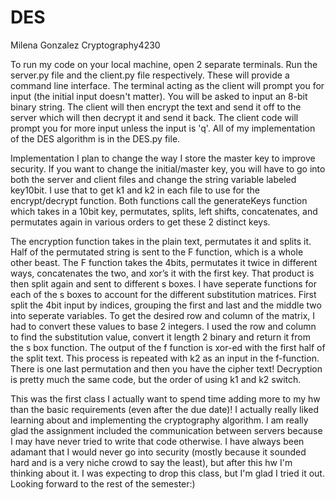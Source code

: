 # DES
Milena Gonzalez
Cryptography4230 

To run my code on your local machine, open 2 separate terminals. Run the server.py file and the client.py file respectively. These will provide a command line interface. The terminal acting as the client will prompt you for input (the initial input doesn't matter). You will be asked to input an 8-bit binary string. The client will then encrypt the text and send it off to the server which will then decrypt it and send it back. The client code will prompt you for more input unless the input is 'q'. All of my implementation of the DES algorithm is in the DES.py file.

Implementation
I plan to change the way I store the master key to improve security. If you want to change the initial/master key, you will have to go into both the server and client files and change the string variable labeled key10bit. I use that to get k1 and k2 in each file to use for the encrypt/decrypt function. Both functions call the generateKeys function which takes in a 10bit key, permutates, splits, left shifts, concatenates, and permutates again in various orders to get these 2 distinct keys.

The encryption function takes in the plain text, permutates it and splits it. Half of the permutated string is sent to the F function, which is a whole other beast. The F function takes the 4bits, permutates it twice in different ways, concatenates the two, and xor’s it with the first key. That product is then split again and sent to different s boxes. I have seperate functions for each of the s boxes to account for the different substitution matrices. First split the 4bit input by indices, grouping the first and last and the middle two into seperate variables. To get the desired row and column of the matrix, I had to convert these values to base 2 integers. I used the row and column to find the substitution value, convert it length 2 binary and return it from the s box function. The output of the f function is xor-ed with the first half of the split text. This process is repeated with k2 as an input in the f-function. There is one last permutation and then you have the cipher text! Decryption is pretty much the same code, but the order of using k1 and k2 switch. 

This was the first class I actually want to spend time adding more to my hw than the basic requirements (even after the due date)! I actually really liked learning about and implementing the cryptography algorithm. I am really glad the assignment included the communication between servers because I may have never tried to write that code otherwise. I have always been adamant that I would never go into security (mostly because it sounded hard and is a very niche crowd to say the least), but after this hw I'm thinking about it. I was expecting to drop this class, but I'm glad I tried it out. Looking forward to the rest of the semester:) 


